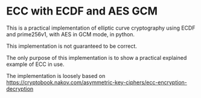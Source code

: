 # ECC with ECDF and AES GCM

This is a practical implementation of elliptic curve cryptography using ECDF and prime256v1, with AES in GCM mode, in python.

This implementation is not guaranteed to be correct.

The only purpose of this implementation is to show a practical explained example of ECC in use.

The implementation is loosely based on https://cryptobook.nakov.com/asymmetric-key-ciphers/ecc-encryption-decryption
